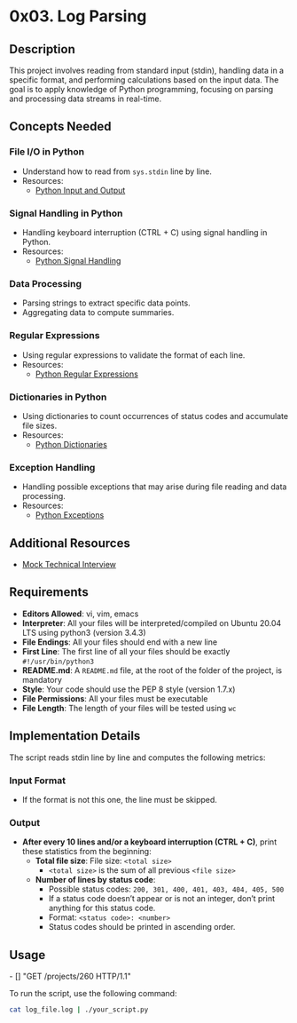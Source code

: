 # 0x03. Log Parsing

## Description

This project involves reading from standard input (stdin), handling data in a specific format, and performing calculations based on the input data. The goal is to apply knowledge of Python programming, focusing on parsing and processing data streams in real-time.

## Concepts Needed

### File I/O in Python
- Understand how to read from `sys.stdin` line by line.
- Resources:
  - [Python Input and Output](https://docs.python.org/3/tutorial/inputoutput.html)

### Signal Handling in Python
- Handling keyboard interruption (CTRL + C) using signal handling in Python.
- Resources:
  - [Python Signal Handling](https://docs.python.org/3/library/signal.html)

### Data Processing
- Parsing strings to extract specific data points.
- Aggregating data to compute summaries.

### Regular Expressions
- Using regular expressions to validate the format of each line.
- Resources:
  - [Python Regular Expressions](https://docs.python.org/3/library/re.html)

### Dictionaries in Python
- Using dictionaries to count occurrences of status codes and accumulate file sizes.
- Resources:
  - [Python Dictionaries](https://docs.python.org/3/tutorial/datastructures.html#dictionaries)

### Exception Handling
- Handling possible exceptions that may arise during file reading and data processing.
- Resources:
  - [Python Exceptions](https://docs.python.org/3/tutorial/errors.html)

## Additional Resources
- [Mock Technical Interview](https://www.interviewcake.com/mock-interview)

## Requirements

- **Editors Allowed**: vi, vim, emacs
- **Interpreter**: All your files will be interpreted/compiled on Ubuntu 20.04 LTS using python3 (version 3.4.3)
- **File Endings**: All your files should end with a new line
- **First Line**: The first line of all your files should be exactly `#!/usr/bin/python3`
- **README.md**: A `README.md` file, at the root of the folder of the project, is mandatory
- **Style**: Your code should use the PEP 8 style (version 1.7.x)
- **File Permissions**: All your files must be executable
- **File Length**: The length of your files will be tested using `wc`

## Implementation Details

The script reads stdin line by line and computes the following metrics:

### Input Format

- If the format is not this one, the line must be skipped.

### Output
- **After every 10 lines and/or a keyboard interruption (CTRL + C)**, print these statistics from the beginning:
  - **Total file size**: File size: `<total size>`
    - `<total size>` is the sum of all previous `<file size>`
  - **Number of lines by status code**:
    - Possible status codes: `200, 301, 400, 401, 403, 404, 405, 500`
    - If a status code doesn’t appear or is not an integer, don’t print anything for this status code.
    - Format: `<status code>: <number>`
    - Status codes should be printed in ascending order.

## Usage

<IP Address> - [<date>] "GET /projects/260 HTTP/1.1" <status code> <file size>

To run the script, use the following command:
```sh
cat log_file.log | ./your_script.py

